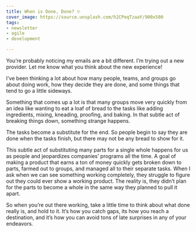 ```yaml
---
title: When is Done, Done? ⏲
cover_image: https://source.unsplash.com/h2CPeqTzaaY/900x500
tags:
- newsletter
- agile
- development

---
```

 You’re probably noticing my emails are a bit different. I’m trying out a new provider. Let me know what you think about the new experience!

I’ve been thinking a lot about how many people, teams, and groups go about doing work, how they decide they are done, and some things that tend to go a little sideways.

Something that comes up a lot is that many groups move very quickly from an idea like wanting to eat a loaf of bread to the tasks like adding ingredients, mixing, kneading, proofing, and baking. In that subtle act of breaking things down, something strange happens.

The tasks become a substitute for the end. So people begin to say they are done when the tasks finish, but there may not be any bread to show for it.

This subtle act of substituting many parts for a single whole happens for us as people and jeopardizes companies’ programs all the time. A goal of making a product that earns a ton of money quickly gets broken down to parts, farmed out to groups, and managed all to their separate tasks. When I ask when we can see something working completely, they struggle to figure out they could ever show a working product. The reality is, they didn’t plan for the parts to become a whole in the same way they planned to pull it apart.

So when you’re out there working, take a little time to think about what done really is, and hold to it. It’s how you catch gaps, its how you reach a destination, and it’s how you can avoid tons of late surprises in any of your endeavors. 
